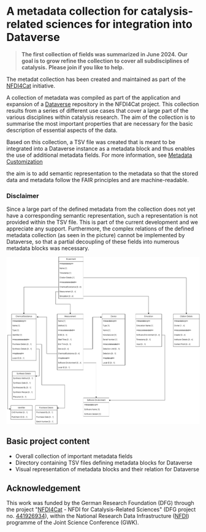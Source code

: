 # A metadata collection for catalysis-related sciences for integration into Dataverse

> **The first collection of fields was summarized in June 2024.**
> **Our goal is to grow refine the collection to cover all subdisciplines of catalysis.**
> **Please join if you like to help.**

The metadat collection has been created and maintained as part of the [NFDI4Cat](http://nfdi4cat.org) initiative.

A collection of metadata was compiled as part of the application and expansion of a [Dataverse](https://dataverse.org/) repository in the NFDI4Cat project. This collection results from a series of different use cases that cover a large part of the various disciplines within catalysis research. The aim of the collection is to summarise the most important properties that are necessary for the basic description of essential aspects of the data.

Based on this collection, a TSV file was created that is meant to be integrated into a Dataverse instance as a metadata block and thus enables the use of additional metadata fields. For more information, see [Metadata Customization](https://guides.dataverse.org/en/latest/admin/metadatacustomization.html)

the aim is to add semantic representation to the metadata so that the stored data and metadata follow the FAIR principles and are machine-readable.

### Disclaimer
Since a large part of the defined metadata from the collection does not yet have a corresponding semantic representation, such a representation is not provided within the TSV file. This is part of the current development and we appreciate any support. Furthermore, the complex relations of the defined metadata collection (as seen in the picture) cannot be implemented by Dataverse, so that a partial decoupling of these fields into numerous metadata blocks was necessary.

![Visual representation of metadat collection and its relation](./BasCat-Metadata_ext.drawio.png)

## Basic project content
* Overall collection of important metadata fields
* Directory containing TSV files defining metadata blocks for Dataverse
* Visual representation of metadata blocks and their relation for Dataverse


## Acknowledgement

This work was funded by the German Research Foundation (DFG) through the project "[NFDI4Cat](https://nfdi4cat.org) - NFDI for Catalysis-Related Sciences" (DFG project no. [441926934](https://gepris.dfg.de/gepris/projekt/441926934)), within the National Research Data Infrastructure ([NFDI](https://www.nfdi.de)) programme of the Joint Science Conference (GWK).